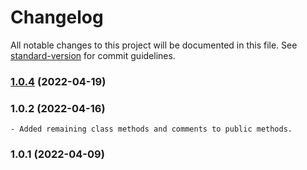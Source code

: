 # Changelog

All notable changes to this project will be documented in this file. See [standard-version](https://github.com/conventional-changelog/standard-version) for commit guidelines.

### [1.0.4](https://github.com/pawanpaudel93/ts-m3u-parser/compare/v1.0.2...v1.0.4) (2022-04-19)

### 1.0.2 (2022-04-16)
    - Added remaining class methods and comments to public methods.

### 1.0.1 (2022-04-09)
